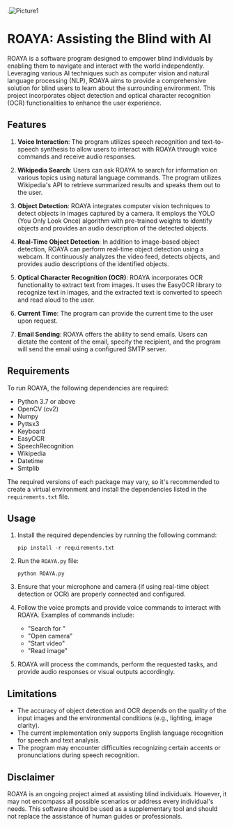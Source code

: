 .![Picture1](https://user-images.githubusercontent.com/99560022/229833089-aa339dc1-de9f-4d14-80e7-d3d3632db092.png)

# ROAYA: Assisting the Blind with AI

ROAYA is a software program designed to empower blind individuals by enabling them to navigate and interact with the world independently. Leveraging various AI techniques such as computer vision and natural language processing (NLP), ROAYA aims to provide a comprehensive solution for blind users to learn about the surrounding environment. This project incorporates object detection and optical character recognition (OCR) functionalities to enhance the user experience.

## Features

1. **Voice Interaction**: The program utilizes speech recognition and text-to-speech synthesis to allow users to interact with ROAYA through voice commands and receive audio responses.

2. **Wikipedia Search**: Users can ask ROAYA to search for information on various topics using natural language commands. The program utilizes Wikipedia's API to retrieve summarized results and speaks them out to the user.

3. **Object Detection**: ROAYA integrates computer vision techniques to detect objects in images captured by a camera. It employs the YOLO (You Only Look Once) algorithm with pre-trained weights to identify objects and provides an audio description of the detected objects.

4. **Real-Time Object Detection**: In addition to image-based object detection, ROAYA can perform real-time object detection using a webcam. It continuously analyzes the video feed, detects objects, and provides audio descriptions of the identified objects.

5. **Optical Character Recognition (OCR)**: ROAYA incorporates OCR functionality to extract text from images. It uses the EasyOCR library to recognize text in images, and the extracted text is converted to speech and read aloud to the user.

6. **Current Time**: The program can provide the current time to the user upon request.

7. **Email Sending**: ROAYA offers the ability to send emails. Users can dictate the content of the email, specify the recipient, and the program will send the email using a configured SMTP server.

## Requirements

To run ROAYA, the following dependencies are required:

- Python 3.7 or above
- OpenCV (cv2)
- Numpy
- Pyttsx3
- Keyboard
- EasyOCR
- SpeechRecognition
- Wikipedia
- Datetime
- Smtplib

The required versions of each package may vary, so it's recommended to create a virtual environment and install the dependencies listed in the `requirements.txt` file.

## Usage

1. Install the required dependencies by running the following command:
   ```
   pip install -r requirements.txt
   ```

2. Run the `ROAYA.py` file:
   ```
   python ROAYA.py
   ```

3. Ensure that your microphone and camera (if using real-time object detection or OCR) are properly connected and configured.

4. Follow the voice prompts and provide voice commands to interact with ROAYA. Examples of commands include:
   - "Search for <topic>"
   - "Open camera"
   - "Start video"
   - "Read image"

5. ROAYA will process the commands, perform the requested tasks, and provide audio responses or visual outputs accordingly.

## Limitations

- The accuracy of object detection and OCR depends on the quality of the input images and the environmental conditions (e.g., lighting, image clarity).
- The current implementation only supports English language recognition for speech and text analysis.
- The program may encounter difficulties recognizing certain accents or pronunciations during speech recognition.

## Disclaimer

ROAYA is an ongoing project aimed at assisting blind individuals. However, it may not encompass all possible scenarios or address every individual's needs. This software should be used as a supplementary tool and should not replace the assistance of human guides or professionals.
  
